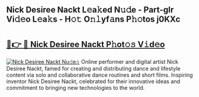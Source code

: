 ## Nick Desiree Nackt L𝚎a𝚔ed N𝚞𝚍e - Part-glr Vi𝚍𝚎o L𝚎a𝚔s - H𝚘𝚝 O𝚗𝚕yf𝚊ns P𝚑𝚘tos j0KXc

# <h2><a href="http://kfcxhgx.oniu.top/?m=Nick+Desiree+Nackt">🔗👉 🔴 Nick Desiree Nackt P𝚑ot𝚘𝚜 V𝚒d𝚎o</a></h2>

[![Nick Desiree Nackt Nu𝚍e𝚜](https://i.imgur.com/0qMVB7G.gif)](http://kfcxhgx.oniu.top/?m=Nick+Desiree+Nackt)
Online performer and digital artist Nick Desiree Nackt, famed for creating and distributing dance and lifestyle content via solo and collaborative dance routines and short films. Inspiring inventor Nick Desiree Nackt, celebrated for their innovative ideas and commitment to bringing new technologies to the world.  
